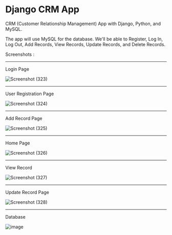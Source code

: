 
# Django CRM App

CRM (Customer Relationship Management) App with Django, Python, and MySQL.

The app will use MySQL for the database.
We'll be able to Register, Log In, Log Out, Add Records, View Records, Update Records, and Delete Records. 

Screenshots :
<hr>
Login Page

![Screenshot (323)](https://github.com/Zeel-13/Django-CRM/assets/136904394/3526aaa8-a742-43b3-a71e-723aa393a56c)
<hr>
User Registration Page

![Screenshot (324)](https://github.com/Zeel-13/Django-CRM/assets/136904394/08b667c0-0dad-4342-92a3-26fe79d58953)
<hr>
Add Record Page

![Screenshot (325)](https://github.com/Zeel-13/Django-CRM/assets/136904394/0fd31de6-3dcb-4e54-a904-84d89d3e9936)
<hr>
Home Page

![Screenshot (326)](https://github.com/Zeel-13/Django-CRM/assets/136904394/cd2537cf-8b6c-4173-a7e8-97d8975e0915)
<hr>
View Record

![Screenshot (327)](https://github.com/Zeel-13/Django-CRM/assets/136904394/079fddb4-a135-43c4-b077-97f42b4c8d23)
<hr>
Update Record Page

![Screenshot (328)](https://github.com/Zeel-13/Django-CRM/assets/136904394/2c373d4a-4456-45d4-9d60-7f5d53e45200)
<hr>
Database

![image](https://github.com/Zeel-13/Django-CRM/assets/136904394/51f11f67-3145-4b34-b4ae-bc221e13b411)

